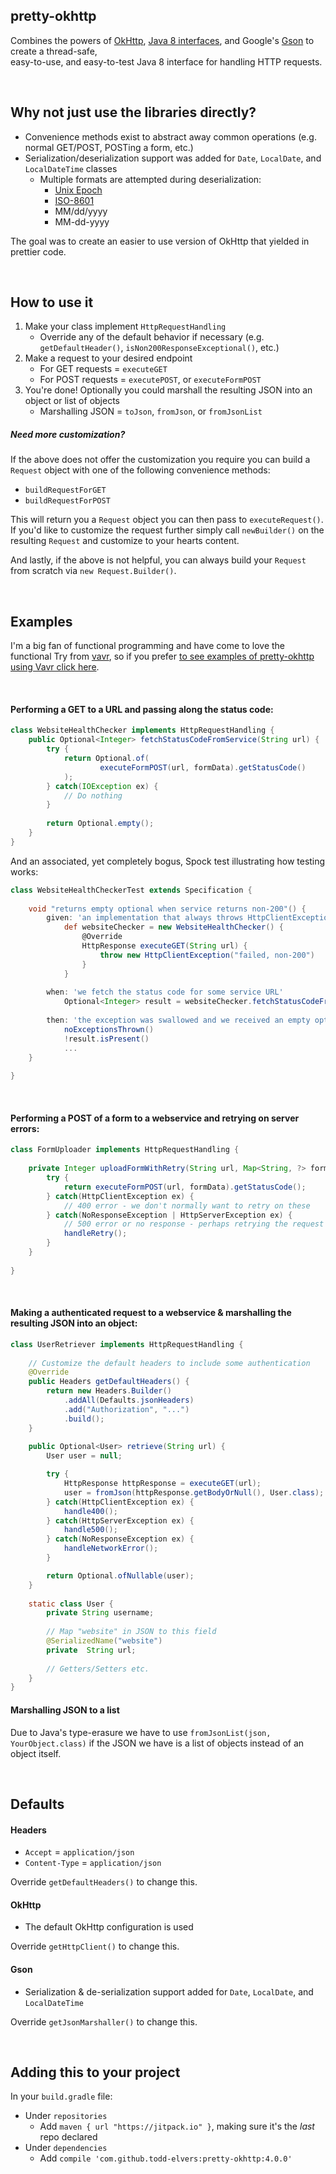 pretty-okhttp
---------------------------------

Combines the powers of [OkHttp](http://square.github.io/okhttp/), 
[Java 8 interfaces](https://docs.oracle.com/javase/tutorial/java/IandI/defaultmethods.html),
and Google's [Gson](https://github.com/google/gson) to create a thread-safe,  
easy-to-use, and easy-to-test Java 8 interface for handling HTTP requests.


<br/>

## Why not just use the libraries directly?

* Convenience methods exist to abstract away common operations (e.g. normal GET/POST, POSTing a form, etc.)
* Serialization/deserialization support was added for `Date`, `LocalDate`, and `LocalDateTime` classes
    * Multiple formats are attempted during deserialization:
        * [Unix Epoch](https://en.wikipedia.org/wiki/Unix_time)
        * [ISO-8601](https://en.wikipedia.org/wiki/ISO_8601)
        * MM/dd/yyyy
        * MM-dd-yyyy


The goal was to create an easier to use version of OkHttp that yielded in prettier code.

<br/>

## How to use it

1. Make your class implement `HttpRequestHandling`
    * Override any of the default behavior if necessary (e.g. `getDefaultHeader()`, `isNon200ResponseExceptional()`, etc.) 
2. Make a request to your desired endpoint 
    * For GET requests = `executeGET`
    * For POST requests = `executePOST`, or `executeFormPOST`
3. You're done! Optionally you could marshall the resulting JSON into an object or list of objects
    * Marshalling JSON = `toJson`, `fromJson`, or `fromJsonList`
    
##### Need more customization?
If the above does not offer the customization you require you can build a `Request` object with one of the 
following convenience methods:
    
* `buildRequestForGET`
* `buildRequestForPOST`

This will return you a `Request` object you can then pass to `executeRequest()`.  If you'd like to customize 
the request further simply call `newBuilder()` on the resulting `Request` and customize to your hearts content.

And lastly, if the above is not helpful, you can always build your `Request` from scratch via `new Request.Builder()`.

<br/>

## Examples

I'm a big fan of functional programming and have come to love the functional 
Try from [vavr](http://www.vavr.io/), so if you prefer [to see examples of pretty-okhttp
using Vavr click here](docs/vavr-examples.md).  

<br/>

#### Performing a GET to a URL and passing along the status code:

```java
class WebsiteHealthChecker implements HttpRequestHandling {
    public Optional<Integer> fetchStatusCodeFromService(String url) {
        try {
            return Optional.of(
                    executeFormPOST(url, formData).getStatusCode()
            );
        } catch(IOException ex) {
            // Do nothing
        }
        
        return Optional.empty();
    }
}
```

And an associated, yet completely bogus, Spock test illustrating how testing works:

```groovy
class WebsiteHealthCheckerTest extends Specification {
    
    void "returns empty optional when service returns non-200"() {
        given: 'an implementation that always throws HttpClientException'
            def websiteChecker = new WebsiteHealthChecker() {
                @Override
                HttpResponse executeGET(String url) {
                    throw new HttpClientException("failed, non-200")
                }   
            }
        
        when: 'we fetch the status code for some service URL'
            Optional<Integer> result = websiteChecker.fetchStatusCodeFromService("some-url")
        
        then: 'the exception was swallowed and we received an empty optional'
            noExceptionsThrown()
            !result.isPresent()
            ...
    }
    
}
```


<br/>

#### Performing a POST of a form to a webservice and retrying on server errors:

```java
class FormUploader implements HttpRequestHandling {
    
    private Integer uploadFormWithRetry(String url, Map<String, ?> formData, int retryCount) {
        try {
            return executeFormPOST(url, formData).getStatusCode();
        } catch(HttpClientException ex) {
            // 400 error - we don't normally want to retry on these
        } catch(NoResponseException | HttpServerException ex) {
            // 500 error or no response - perhaps retrying the request will work
            handleRetry();
        }
    }
    
}
```

<br/>

#### Making a authenticated request to a webservice & marshalling the resulting JSON into an object:

```java
class UserRetriever implements HttpRequestHandling {
    
    // Customize the default headers to include some authentication
    @Override
    public Headers getDefaultHeaders() {
        return new Headers.Builder()
            .addAll(Defaults.jsonHeaders)   
            .add("Authorization", "...")     
            .build();
    }
    
    public Optional<User> retrieve(String url) {
        User user = null;

        try {
            HttpResponse httpResponse = executeGET(url);
            user = fromJson(httpResponse.getBodyOrNull(), User.class);
        } catch(HttpClientException ex) {
            handle400();
        } catch(HttpServerException ex) {
            handle500();
        } catch(NoResponseException ex) {
            handleNetworkError();
        }

        return Optional.ofNullable(user);
    }
    
    static class User {
        private String username;
        
        // Map "website" in JSON to this field
        @SerializedName("website")  
        private  String url;
        
        // Getters/Setters etc.
    }
}
```


#### Marshalling JSON to a list
Due to Java's type-erasure we have to use `fromJsonList(json, YourObject.class)` if the 
JSON we have is a list of objects instead of an object itself.

<br/>

## Defaults

#### Headers
* `Accept` = `application/json` 
* `Content-Type` = `application/json`

Override `getDefaultHeaders()` to change this.

#### OkHttp
* The default OkHttp configuration is used

Override `getHttpClient()` to change this.

#### Gson
* Serialization & de-serialization support added for `Date`, `LocalDate`, and `LocalDateTime`

Override `getJsonMarshaller()` to change this.

<br/>

## Adding this to your project

In your `build.gradle` file:
* Under `repositories`
    * Add `maven { url "https://jitpack.io" }`, making sure it's the _last_ repo declared
* Under `dependencies`
    * Add `compile 'com.github.todd-elvers:pretty-okhttp:4.0.0'`
